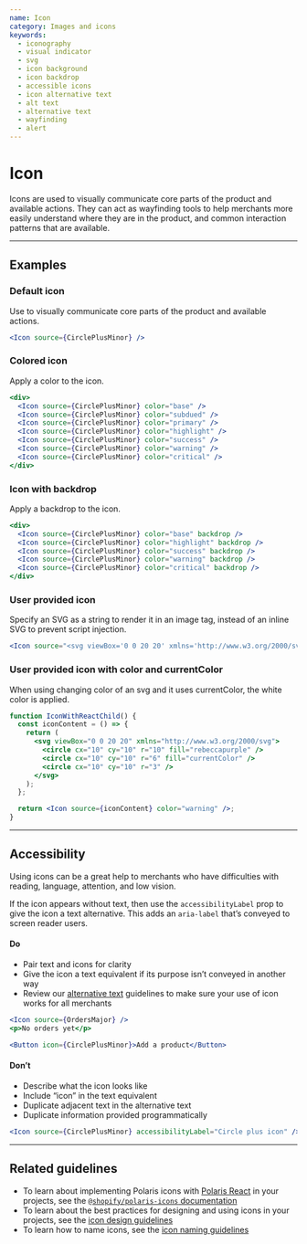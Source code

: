 ```yaml
---
name: Icon
category: Images and icons
keywords:
  - iconography
  - visual indicator
  - svg
  - icon background
  - icon backdrop
  - accessible icons
  - icon alternative text
  - alt text
  - alternative text
  - wayfinding
  - alert
---
```


# Icon

Icons are used to visually communicate core parts of the product and available actions. They can act as wayfinding tools to help merchants more easily understand where they are in the product, and common interaction patterns that are available.

---

## Examples

### Default icon

Use to visually communicate core parts of the product and available actions.

```jsx
<Icon source={CirclePlusMinor} />
```

### Colored icon

Apply a color to the icon.

```jsx
<div>
  <Icon source={CirclePlusMinor} color="base" />
  <Icon source={CirclePlusMinor} color="subdued" />
  <Icon source={CirclePlusMinor} color="primary" />
  <Icon source={CirclePlusMinor} color="highlight" />
  <Icon source={CirclePlusMinor} color="success" />
  <Icon source={CirclePlusMinor} color="warning" />
  <Icon source={CirclePlusMinor} color="critical" />
</div>
```

### Icon with backdrop

Apply a backdrop to the icon.

```jsx
<div>
  <Icon source={CirclePlusMinor} color="base" backdrop />
  <Icon source={CirclePlusMinor} color="highlight" backdrop />
  <Icon source={CirclePlusMinor} color="success" backdrop />
  <Icon source={CirclePlusMinor} color="warning" backdrop />
  <Icon source={CirclePlusMinor} color="critical" backdrop />
</div>
```

### User provided icon

Specify an SVG as a string to render it in an image tag, instead of an inline SVG to prevent script injection.

```jsx
<Icon source="<svg viewBox='0 0 20 20' xmlns='http://www.w3.org/2000/svg'><path d='M10.707 17.707l5-5a.999.999 0 1 0-1.414-1.414L11 14.586V3a1 1 0 1 0-2 0v11.586l-3.293-3.293a.999.999 0 1 0-1.414 1.414l5 5a.999.999 0 0 0 1.414 0' /></svg>" />
```

### User provided icon with color and currentColor

When using changing color of an svg and it uses currentColor, the white color is applied.

```jsx
function IconWithReactChild() {
  const iconContent = () => {
    return (
      <svg viewBox="0 0 20 20" xmlns="http://www.w3.org/2000/svg">
        <circle cx="10" cy="10" r="10" fill="rebeccapurple" />
        <circle cx="10" cy="10" r="6" fill="currentColor" />
        <circle cx="10" cy="10" r="3" />
      </svg>
    );
  };

  return <Icon source={iconContent} color="warning" />;
}
```

---

## Accessibility

Using icons can be a great help to merchants who have difficulties with reading, language, attention, and low vision.

If the icon appears without text, then use the `accessibilityLabel` prop to give the icon a text alternative. This adds an `aria-label` that’s conveyed to screen reader users.

<!-- dodont -->

#### Do

- Pair text and icons for clarity
- Give the icon a text equivalent if its purpose isn’t conveyed in another way
- Review our [alternative text](https://polaris.shopify.com/content/alternative-text) guidelines to make sure your use of icon works for all merchants

```jsx
<Icon source={OrdersMajor} />
<p>No orders yet</p>
```

```jsx
<Button icon={CirclePlusMinor}>Add a product</Button>
```

#### Don’t

- Describe what the icon looks like
- Include “icon” in the text equivalent
- Duplicate adjacent text in the alternative text
- Duplicate information provided programmatically

```jsx
<Icon source={CirclePlusMinor} accessibilityLabel="Circle plus icon" />
```

<!-- end -->

---

## Related guidelines

- To learn about implementing Polaris icons with [Polaris React](https://github.com/Shopify/polaris-react) in your projects, see the [`@shopify/polaris-icons` documentation](https://www.npmjs.com/package/@shopify/polaris-icons)
- To learn about the best practices for designing and using icons in your projects, see the [icon design guidelines](https://polaris.shopify.com/design/icons)
- To learn how to name icons, see the [icon naming guidelines](https://polaris.shopify.com/content/naming#section-icons)
